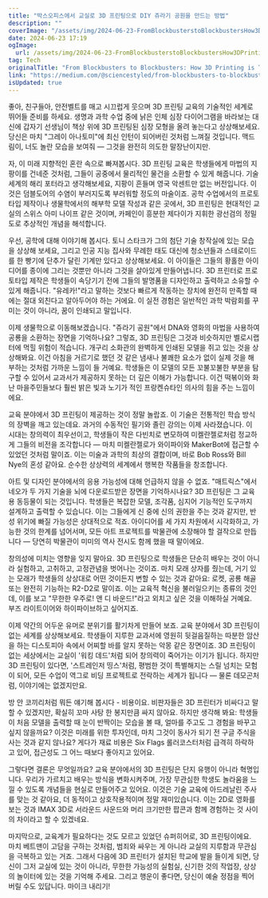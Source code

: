 ```yaml
---
title: "박스오피스에서 교실로 3D 프린팅으로 DIY 쥬라기 공원을 만드는 방법"
description: ""
coverImage: "/assets/img/2024-06-23-FromBlockbusterstoBlockbustersHow3DPrintingisTurningClassroomsintoDIYJurassicParks_0.png"
date: 2024-06-23 17:19
ogImage:
  url: /assets/img/2024-06-23-FromBlockbusterstoBlockbustersHow3DPrintingisTurningClassroomsintoDIYJurassicParks_0.png
tag: Tech
originalTitle: "From Blockbusters to Blockbusters: How 3D Printing is Turning Classrooms into DIY Jurassic Parks"
link: "https://medium.com/@sciencestyled/from-blockbusters-to-blockbusters-how-3d-printing-is-turning-classrooms-into-diy-jurassic-parks-2b0bfb3df55d"
isUpdated: true
---
```


좋아, 친구들아, 안전벨트를 매고 시끄럽게 웃으며 3D 프린팅 교육의 기술적인 세계로 뛰어들 준비를 하세요. 생명과 과학 수업 중에 낡은 인체 심장 다이어그램을 바라보는 대신에 갑자기 선생님이 책상 위에 3D 프린팅된 심장 모형을 올려 놓는다고 상상해보세요. 당신은 마치 "그레이 아나토미"에 최신 인턴이 되어버린 것처럼 느껴질 것입니다. 맥드림이, 너도 놀란 모습을 보여줘 — 그것을 완전히 의도한 말장난이지만.

자, 이 미래 지향적인 혼란 속으로 빠져봅시다. 3D 프린팅 교육은 학생들에게 마법의 지팡이를 건네준 것처럼, 그들이 공중에서 물리적인 물건을 소환할 수 있게 해줍니다. 기술 세계의 해리 포터라고 생각해보세요, 지팡이 흔들며 영국 악센트만 없는 버전입니다. 이것은 덤블도어의 수염이 부러지도록 부러워할 정도의 마술이죠. 공학 수업에서의 프로토타입 제작이나 생물학에서의 해부학 모델 작성과 같은 곳에서, 3D 프린팅은 현대적인 교실의 스위스 아미 나이프 같은 것이며, 카페인이 흥분한 제다이가 지휘한 광선검의 정밀도로 추상적인 개념을 해석합니다.

우선, 공학에 대해 이야기해 봅시다. 토니 스타크가 그의 첨단 기술 창작실에 있는 모습을 상상해 보세요, 그리고 인공 지능 집사와 무례한 태도 대신에 청소년들과 스테로이드를 한 빵기에 단추가 달린 기계만 있다고 상상해보세요. 이 아이들은 그들의 황홀한 아이디어를 종이에 그리는 것뿐만 아니라 그것을 살아있게 만들어냅니다. 3D 프린터로 프로토타입 제작은 학생들이 속당기기 전에 그들의 발명품을 디자인하고 출력하고 소유할 수 있게 해줍니다. "유레카!"라고 말하는 것보다 빠르게 작동하는 장치에 완전히 만족할 때에는 절대 외친다고 알아두어야 하는 거에요. 이 실전 경험은 일반적인 과학 박람회를 꾸미는 것이 아니라, 꿈이 인쇄되고 말입니다.

이제 생물학으로 이동해보겠습니다. "쥬라기 공원"에서 DNA와 영화의 마법을 사용하여 공룡을 소환하는 장면을 기억하나요? 그렇죠, 3D 프린팅은 그것과 비슷하지만 벨로시랩터에 먹힐 위험이 적습니다. 개구리 소화관의 완벽하게 인쇄된 모델을 쥐고 있는 것을 상상해봐요. 이건 아침을 거르기로 했던 것 같은 냄새나 불쾌한 요소가 없이 실제 것을 해부하는 것처럼 가까운 느낌이 들 거예요. 학생들은 이 모델의 모든 꼬불꼬불한 부분을 탐구할 수 있어서 교과서가 제공하지 못하는 더 깊은 이해가 가능합니다. 이건 떡볶이와 화난 마을주민들보다 훨씬 밝은 빛과 노기가 적인 프랑켄슈타인 의사의 힘을 주는 느낌이에요.

<!-- cozy-coder - 수평 -->

<ins class="adsbygoogle"
     style="display:block"
     data-ad-client="ca-pub-4877378276818686"
     data-ad-slot="1107185301"
     data-ad-format="auto"
     data-full-width-responsive="true"></ins>

<script>
     (adsbygoogle = window.adsbygoogle || []).push({});
</script>

교육 분야에서 3D 프린팅이 제공하는 것이 정말 놀랍죠. 이 기술은 전통적인 학습 방식의 장벽을 깨고 있는데요. 과거의 수동적인 필기와 졸린 강의는 이제 사라졌습니다. 이 시대는 창의력이 최우선이고, 학생들이 작은 다빈치로 변모하여 미켈란젤로처럼 정교하게 그들의 비전을 조각합니다 — 마치 미켈란젤로가 와이파이와 MakerBot에 접근할 수 있었던 것처럼 말이죠. 이는 미술과 과학의 최상의 결합이며, 바로 Bob Ross와 Bill Nye의 혼성 같아요. 순수한 상상력의 세계에서 행복한 작품들을 창조합니다.

아트 및 디자인 분야에서의 응용 가능성에 대해 언급하지 않을 수 없죠. "매트릭스"에서 네오가 두 가지 기술을 뇌에 다운로드받은 장면을 기억하시나요? 3D 프린팅은 그 교육용 동등물이 되는 것입니다. 학생들은 복잡한 모델, 조각품, 심지어 기능적인 도구까지 설계하고 출력할 수 있습니다. 이는 그들에게 신 중에 신의 권한을 주는 것과 같지만, 반성 위기에 빠질 가능성은 상대적으로 적죠. 아이디어를 세 가지 차원에서 시각화하고, 가능한 것의 한계를 넘어서며, 모든 아트 프로젝트를 박물관에 소장해야 할 걸작으로 만듭니다 — 당연히 박물관이 미미의 역사 전시도 함께 했을 때 말이에요.

창의성에 미치는 영향을 잊지 말아요. 3D 프린팅으로 학생들은 단순히 배우는 것이 아니라 실험하고, 고취하고, 고정관념을 벗어나는 것이죠. 마치 모래 상자를 줬는데, 거기 있는 모래가 학생들의 상상대로 어떤 것이든지 변할 수 있는 것과 같아요: 로켓, 공룡 해골 또는 완전히 기능하는 R2-D2로 말이죠. 이는 교육적 혁신을 불러일으키는 종류의 것인데, 이를 보고 "무한한 우주로! 앤 디 바운드!"라고 외치고 싶은 것을 이해하실 거예요. 부즈 라이트이어와 하이파이브하고 싶어지죠.

이제 약간의 어두운 유머로 분위기를 활기차게 만들어 보죠. 교육 분야에서 3D 프린팅이 없는 세계를 상상해보세요. 학생들이 지루한 교과서에 영원히 뒷걸음질하는 따분한 암산을 하는 디스토피아 속에서 어찌할 바를 알지 못하는 악몽 같은 장면이죠. 3D 프린팅이 없는 세상에서는 교실이 '워킹 데드'처럼 되어 창의력이 죽어가는 이기가 됩니다. 하지만 3D 프린팅이 있다면, '스트레인저 띵스'처럼, 평범한 것이 특별해지는 스릴 넘치는 모험이 되어, 모든 수업이 역그로 비딩 프로젝트로 전락하는 세계가 됩니다 — 물론 데모곤처럼, 이야기에는 없겠지만요.

<!-- cozy-coder - 수평 -->

<ins class="adsbygoogle"
     style="display:block"
     data-ad-client="ca-pub-4877378276818686"
     data-ad-slot="1107185301"
     data-ad-format="auto"
     data-full-width-responsive="true"></ins>

<script>
     (adsbygoogle = window.adsbygoogle || []).push({});
</script>

방 안 코끼리처럼 뭐든 얘기해 봅시다 - 비용이요. 비판자들은 3D 프린터가 비싸다고 말할 수 있겠지만, 확실히 꼬마 사탕 한 봉지만큼 싸지 않아요. 하지만 생각해 봐요: 학생들이 처음 모델을 출력할 때 눈이 반짝이는 모습을 볼 때, 얼마를 주고도 그 경험을 바꾸고 싶지 않을까요? 이것은 미래를 위한 투자인데, 마치 그것이 동사가 되기 전 구글 주식을 사는 것과 같지 않나요? 게다가 재료 비용은 Six Flags 롤러코스터처럼 급격히 하락하고 있어, 접근성도 그 어느 때보다 좋아지고 있어요.

그렇다면 결론은 무엇일까요? 교육 분야에서의 3D 프린팅은 단지 유행이 아니라 혁명입니다. 우리가 가르치고 배우는 방식을 변화시켜주며, 가장 무관심한 학생도 놀라움을 느낄 수 있도록 개념들을 현실로 만들어주고 있어요. 이것은 기술 교육에 아드레날린 주사를 맞는 것 같아요, 더 동적이고 상호작용적이며 정말 재미있습니다. 이는 2D로 영화를 보는 것과 IMAX 3D로 서라운드 사운드와 머리 크기만한 팝콘과 함께 경험하는 것 사이의 차이라고 할 수 있겠네요.

마지막으로, 교육계가 필요하다는 것도 모르고 있었던 슈퍼히어로, 3D 프린팅이에요. 마치 베트맨이 고담을 구하는 것처럼, 범죄와 싸우는 게 아니라 교실의 지루함과 무관심을 극복하고 있는 거죠. 그래서 다음에 3D 프린터가 설치된 학교에 발을 들이게 되면, 당신이 그저 교실에 있는 것이 아니라, 무한한 가능성의 실험실, 신기한 것의 작업장, 상상의 놀이터에 있는 것을 기억해 주세요. 그리고 행운이 좋다면, 당신이 예술 정점을 찍어버릴 수도 있답니다. 마이크 내리기!
